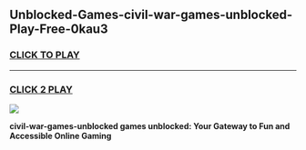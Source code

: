 
## Unblocked-Games-civil-war-games-unblocked-Play-Free-0kau3
<h3>
<a href="https://premium76.site?title=civil-war-games-unblocked&ref=12A">CLICK TO PLAY</a></h3>
<hr>

<h3>
<a href="https://premium76.site?title=civil-war-games-unblocked&ref=12A">CLICK 2 PLAY</a>
  
</h3>

<a href="https://premium76.site?title=civil-war-games-unblocked&ref=12A"><img src="https://clearcache.store/games.png"></a>


**civil-war-games-unblocked games unblocked: Your Gateway to Fun and Accessible Online Gaming**
